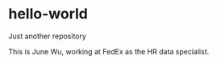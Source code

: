 # hello-world
Just another repository

This is June Wu, working at FedEx as the HR data specialist.
